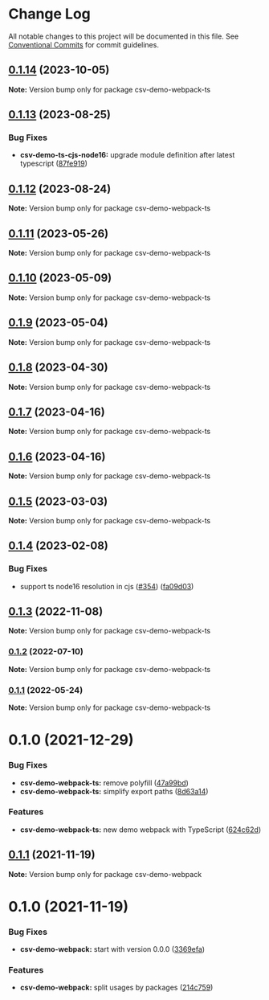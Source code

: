 # Change Log

All notable changes to this project will be documented in this file.
See [Conventional Commits](https://conventionalcommits.org) for commit guidelines.

## [0.1.14](https://github.com/adaltas/node-csv/compare/csv-demo-webpack-ts@0.1.13...csv-demo-webpack-ts@0.1.14) (2023-10-05)

**Note:** Version bump only for package csv-demo-webpack-ts





## [0.1.13](https://github.com/adaltas/node-csv/compare/csv-demo-webpack-ts@0.1.12...csv-demo-webpack-ts@0.1.13) (2023-08-25)


### Bug Fixes

* **csv-demo-ts-cjs-node16:** upgrade module definition after latest typescript ([87fe919](https://github.com/adaltas/node-csv/commit/87fe91996fb2a8895c252177fca4f0cb59a518f9))



## [0.1.12](https://github.com/adaltas/node-csv/compare/csv-demo-webpack-ts@0.1.11...csv-demo-webpack-ts@0.1.12) (2023-08-24)

**Note:** Version bump only for package csv-demo-webpack-ts





## [0.1.11](https://github.com/adaltas/node-csv/compare/csv-demo-webpack-ts@0.1.10...csv-demo-webpack-ts@0.1.11) (2023-05-26)

**Note:** Version bump only for package csv-demo-webpack-ts





## [0.1.10](https://github.com/adaltas/node-csv/compare/csv-demo-webpack-ts@0.1.9...csv-demo-webpack-ts@0.1.10) (2023-05-09)

**Note:** Version bump only for package csv-demo-webpack-ts





## [0.1.9](https://github.com/adaltas/node-csv/compare/csv-demo-webpack-ts@0.1.8...csv-demo-webpack-ts@0.1.9) (2023-05-04)

**Note:** Version bump only for package csv-demo-webpack-ts





## [0.1.8](https://github.com/adaltas/node-csv/compare/csv-demo-webpack-ts@0.1.7...csv-demo-webpack-ts@0.1.8) (2023-04-30)

**Note:** Version bump only for package csv-demo-webpack-ts





## [0.1.7](https://github.com/adaltas/node-csv/compare/csv-demo-webpack-ts@0.1.5...csv-demo-webpack-ts@0.1.7) (2023-04-16)

**Note:** Version bump only for package csv-demo-webpack-ts





## [0.1.6](https://github.com/adaltas/node-csv/compare/csv-demo-webpack-ts@0.1.5...csv-demo-webpack-ts@0.1.6) (2023-04-16)

**Note:** Version bump only for package csv-demo-webpack-ts





## [0.1.5](https://github.com/adaltas/node-csv/compare/csv-demo-webpack-ts@0.1.4...csv-demo-webpack-ts@0.1.5) (2023-03-03)

**Note:** Version bump only for package csv-demo-webpack-ts





## [0.1.4](https://github.com/adaltas/node-csv/compare/csv-demo-webpack-ts@0.1.3...csv-demo-webpack-ts@0.1.4) (2023-02-08)


### Bug Fixes

* support ts node16 resolution in cjs ([#354](https://github.com/adaltas/node-csv/issues/354)) ([fa09d03](https://github.com/adaltas/node-csv/commit/fa09d03aaf0008b2790656871ca6b2c4be12d14c))



## [0.1.3](https://github.com/adaltas/node-csv/compare/csv-demo-webpack-ts@0.1.2...csv-demo-webpack-ts@0.1.3) (2022-11-08)

**Note:** Version bump only for package csv-demo-webpack-ts





### [0.1.2](https://github.com/adaltas/node-csv/compare/csv-demo-webpack-ts@0.1.1...csv-demo-webpack-ts@0.1.2) (2022-07-10)

**Note:** Version bump only for package csv-demo-webpack-ts





### [0.1.1](https://github.com/adaltas/node-csv/compare/csv-demo-webpack-ts@0.1.0...csv-demo-webpack-ts@0.1.1) (2022-05-24)

**Note:** Version bump only for package csv-demo-webpack-ts





# 0.1.0 (2021-12-29)


### Bug Fixes

* **csv-demo-webpack-ts:** remove polyfill ([47a99bd](https://github.com/adaltas/node-csv/commit/47a99bd944d1d943e6374227dbc4e20aaa2c8c7f))
* **csv-demo-webpack-ts:** simplify export paths ([8d63a14](https://github.com/adaltas/node-csv/commit/8d63a14313bb6b26f13fafb740cc686f1dfaa65f))


### Features

* **csv-demo-webpack-ts:** new demo webpack with TypeScript ([624c62d](https://github.com/adaltas/node-csv/commit/624c62d465f65a33fd43c0cf75eda1ae01388b1d))





## [0.1.1](https://github.com/adaltas/node-csv/compare/csv-demo-webpack@0.1.0...csv-demo-webpack@0.1.1) (2021-11-19)

**Note:** Version bump only for package csv-demo-webpack





# 0.1.0 (2021-11-19)


### Bug Fixes

* **csv-demo-webpack:** start with version 0.0.0 ([3369efa](https://github.com/adaltas/node-csv/commit/3369efa09831fabb57fef9c94cd4ca14e0b05981))


### Features

* **csv-demo-webpack:** split usages by packages ([214c759](https://github.com/adaltas/node-csv/commit/214c75980d61bf96ec1d6892858887ba29235987))
